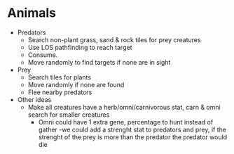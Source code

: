 # Animals

- Predators
  - Search non-plant grass, sand & rock tiles for prey creatures
  - Use LOS pathfinding to reach target
  - Consume.
  - Move randomly to find targets if none are in sight
- Prey
  - Search tiles for plants
  - Move randomly if none are found
  - Flee nearby predators
- Other ideas
  - Make all creatures have a herb/omni/carnivorous stat, carn & omni search for smaller creatures
    - Omni could have 1 extra gene, percentage to hunt instead of gather
    -we could add a strenght stat to predators and prey, if the strenght of the prey is more than the predator the predator would die
